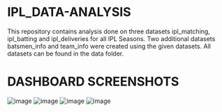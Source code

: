 # IPL_DATA-ANALYSIS

This repository contains analysis done on three datasets ipl_matching, ipl_batting and ipl_deliveries for all IPL Seasons. Two additional datasets batsmen_info and team_info were created using the given datasets. All datasets can be found in the data folder.

# DASHBOARD SCREENSHOTS
![image](https://github.com/Saivinay63/IPL_DATA-ANALYSIS/assets/99705067/105c9c34-253e-44a7-b6ea-a7d92102e3fb)
![image](https://github.com/Saivinay63/IPL_DATA-ANALYSIS/assets/99705067/8261d507-d0ad-416b-bd8e-4f70136f69ba)
![image](https://github.com/Saivinay63/IPL_DATA-ANALYSIS/assets/99705067/1b3eb5b5-ff2e-43e0-92c3-d5771fac21cd)
![image](https://github.com/Saivinay63/IPL_DATA-ANALYSIS/assets/99705067/46a43cc9-c85f-4c1d-8d9f-3e2984e2a608)


